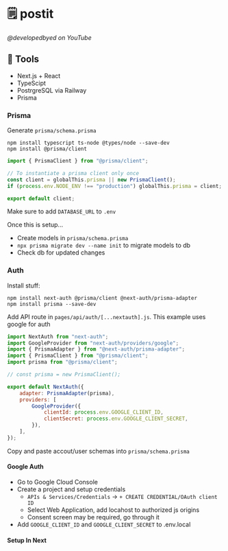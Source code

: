 # 🗒️ postit

_@developedbyed on YouTube_

## 🔧 Tools

-   Next.js + React
-   TypeScipt
-   PostrgreSQL via Railway
-   Prisma

### Prisma

Generate `prisma/schema.prisma`

```
npm install typescript ts-node @types/node --save-dev
npm install @prisma/client
```

```js
import { PrismaClient } from "@prisma/client";

// To instantiate a prisma client only once
const client = globalThis.prisma || new PrismaClient();
if (process.env.NODE_ENV !== "production") globalThis.prisma = client;

export default client;
```

Make sure to add `DATABASE_URL` to `.env`

Once this is setup...

-   Create models in `prisma/schema.prisma`
-   `npx prisma migrate dev --name init` to migrate models to db
-   Check db for updated changes

### Auth

Install stuff:

```npm
npm install next-auth @prisma/client @next-auth/prisma-adapter
npm install prisma --save-dev
```

Add API route in `pages/api/auth/[...nextauth].js`. This example uses google for auth

```js
import NextAuth from "next-auth";
import GoogleProvider from "next-auth/providers/google";
import { PrismaAdapter } from "@next-auth/prisma-adapter";
import { PrismaClient } from "@prisma/client";
import prisma from "@prisma/client";

// const prisma = new PrismaClient();

export default NextAuth({
	adapter: PrismaAdapter(prisma),
	providers: [
		GoogleProvider({
			clientId: process.env.GOOGLE_CLIENT_ID,
			clientSecret: process.env.GOOGLE_CLIENT_SECRET,
		}),
	],
});
```

Copy and paste accout/user schemas into `prisma/schema.prisma`

#### Google Auth

-   Go to Google Cloud Console
-   Create a project and setup credentials
    -   `APIs & Services/Credentials` -> `+ CREATE CREDENTIAL/OAuth client ID`
    -   Select Web Application, add locahost to authorized js origins
    -   Consent screen may be required, go through it
-   Add `GOOGLE_CLIENT_ID` and `GOOGLE_CLIENT_SECRET` to .env.local

#### Setup In Next
